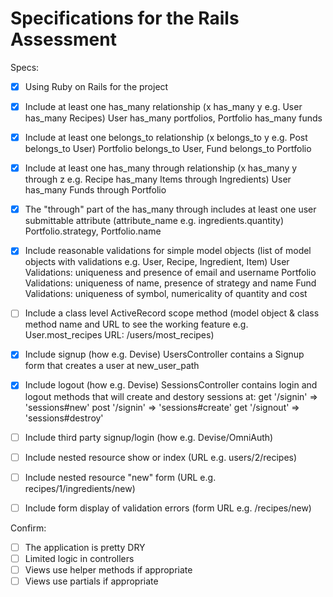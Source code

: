 # Specifications for the Rails Assessment

Specs:
- [x] Using Ruby on Rails for the project

- [x] Include at least one has_many relationship (x has_many y e.g. User has_many Recipes)
      User has_many portfolios, Portfolio has_many funds

- [x] Include at least one belongs_to relationship (x belongs_to y e.g. Post belongs_to User)
      Portfolio belongs_to User, Fund belongs_to Portfolio

- [x] Include at least one has_many through relationship (x has_many y through z e.g. Recipe has_many Items through Ingredients)
      User has_many Funds through Portfolio

- [x] The "through" part of the has_many through includes at least one user submittable attribute (attribute_name e.g. ingredients.quantity)
      Portfolio.strategy, Portfolio.name

- [x] Include reasonable validations for simple model objects (list of model objects with validations e.g. User, Recipe, Ingredient, Item)
      User Validations: uniqueness and presence of email and username
      Portfolio Validations: uniqueness of name, presence of strategy and name
      Fund Validations: uniqueness of symbol, numericality of quantity and cost

- [ ] Include a class level ActiveRecord scope method (model object & class method name and URL to see the working feature e.g. User.most_recipes URL: /users/most_recipes)

- [x] Include signup (how e.g. Devise)
      UsersController contains a Signup form that creates a user at new_user_path

- [x] Include logout (how e.g. Devise)
      SessionsController contains login and logout methods that will create and destory sessions at:
      get '/signin' => 'sessions#new'
      post '/signin' => 'sessions#create'
      get '/signout' => 'sessions#destroy'

- [ ] Include third party signup/login (how e.g. Devise/OmniAuth)

- [ ] Include nested resource show or index (URL e.g. users/2/recipes)

- [ ] Include nested resource "new" form (URL e.g. recipes/1/ingredients/new)

- [ ] Include form display of validation errors (form URL e.g. /recipes/new)


Confirm:
- [ ] The application is pretty DRY
- [ ] Limited logic in controllers
- [ ] Views use helper methods if appropriate
- [ ] Views use partials if appropriate

